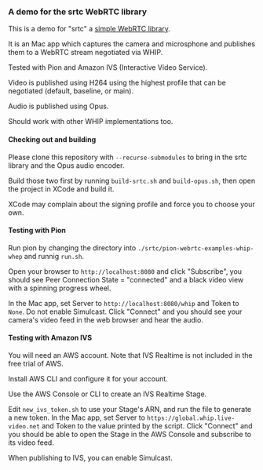 ### A demo for the srtc WebRTC library

This is a demo for "srtc" a [simple WebRTC library](https://github.com/kmansoft/srtc).

It is an Mac app which captures the camera and microsphone and publishes them to a WebRTC stream negotiated via WHIP.

Tested with Pion and Amazon IVS (Interactive Video Service).

Video is published using H264 using the highest profile that can be negotiated (default, baseline, or main).

Audio is published using Opus.

Should work with other WHIP implementations too.

#### Checking out and building

Please clone this repository with `--recurse-submodules` to bring in the srtc library and the Opus audio encoder.

Build those two first by running `build-srtc.sh` and `build-opus.sh`, then open the project in XCode and build it.

XCode may complain about the signing profile and force you to choose your own.

#### Testing with Pion

Run pion by changing the directory into `./srtc/pion-webrtc-examples-whip-whep` and runnig `run.sh`.

Open your browser to `http://localhost:8080` and click "Subscribe", you should see Peer Connection State = "connected"
and a black video view with a spinning progress wheel.

In the Mac app, set Server to `http://localhost:8080/whip` and Token to `None`. Do not enable Simulcast.
Click "Connect" and you should see your camera's video feed in the web browser and hear the audio.

#### Testing with Amazon IVS

You will need an AWS account. Note that IVS Realtime is not included in the free trial of AWS.

Install AWS CLI and configure it for your account.

Use the AWS Console or CLI to create an IVS Realtime Stage.

Edit `new_ivs_token.sh` to use your Stage's ARN, and run the file to generate a new token. In the Mac app, set Server to
`https://global.whip.live-video.net` and Token to the value printed by the script. Click "Connect" and you should be
able to open the Stage in the AWS Console and subscribe to its video feed.

When publishing to IVS, you can enable Simulcast.

